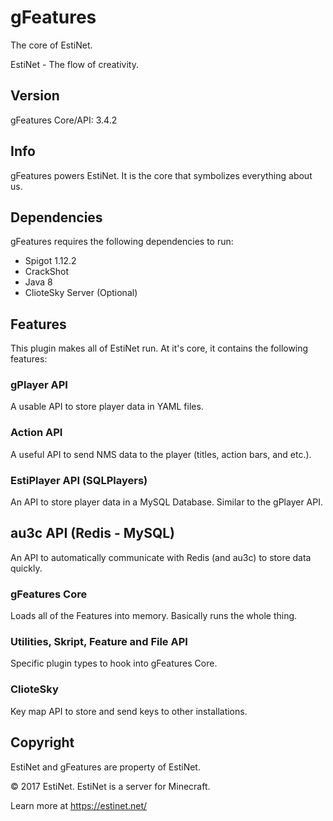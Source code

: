 # gFeatures

The core of EstiNet.

EstiNet - The flow of creativity.

## Version
gFeatures Core/API: 3.4.2

## Info
gFeatures powers EstiNet.
It is the core that symbolizes everything about us.

## Dependencies
gFeatures requires the following dependencies to run:
* Spigot 1.12.2
* CrackShot
* Java 8
* ClioteSky Server (Optional)

## Features
This plugin makes all of EstiNet run. At it's core, it contains the following features:

### gPlayer API
A usable API to store player data in YAML files.

### Action API
A useful API to send NMS data to the player (titles, action bars, and etc.).

### EstiPlayer API (SQLPlayers)
An API to store player data in a MySQL Database. Similar to the gPlayer API.

## au3c API (Redis - MySQL)
An API to automatically communicate with Redis (and au3c) to store data quickly.

### gFeatures Core
Loads all of the Features into memory. Basically runs the whole thing.

### Utilities, Skript, Feature and File API
Specific plugin types to hook into gFeatures Core.

### ClioteSky
Key map API to store and send keys to other installations.

## Copyright
EstiNet and gFeatures are property of EstiNet.

© 2017 EstiNet. EstiNet is a server for Minecraft.

Learn more at https://estinet.net/


